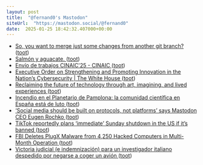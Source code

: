 ```yaml
---
layout: post
title:  "@fernand0's Mastodon"
siteUrl:  "https://mastodon.social/@fernand0"
date:  2025-01-25 18:42:32.407000+00:00
---
```

*  [So, you want to merge just some changes from another git branch? ](https://dev.to/fernand0/so-you-want-to-merge-just-some-changes-from-another-git-branch-2bj) ([toot](https://mastodon.social/@fernand0/113890463082509830))
*  [Salmón y aguacate. ](https://avecesunafoto.wordpress.com/2025/01/25/salmon-y-aguacate) ([toot](https://mastodon.social/@fernand0/113890453138632646))
*  [Envío de trabajos CINAIC'25 - CINAIC ](https://cinaic.net/envio-de-trabajos-cinaic25) ([toot](https://mastodon.social/@fernand0/113890351522771249))
*  [Executive Order on Strengthening and Promoting Innovation in the Nation’s Cybersecurity \| The White House ](https://www.whitehouse.gov/briefing-room/presidential-actions/2025/01/16/executive-order-on-strengthening-and-promoting-innovation-in-the-nations-cybersecurity) ([toot](https://mastodon.social/@fernand0/113890223758618924))
*  [Reclaiming the future of technology through art, imagining, and lived experiences ](https://globalvoices.org/2025/01/02/reclaiming-the-future-of-technology-through-art-imagining-and-lived-experiences) ([toot](https://mastodon.social/@fernand0/113889839660036104))
*  [Incendio en el Planetario de Pamplona: la comunidad científica en España está de luto ](https://www.microsiervos.com/archivo/ciencia/incendio-planetario-pamplona.htm) ([toot](https://mastodon.social/@fernand0/113889757948034877))
*  [‘Social media should be built on protocols, not platforms’ says Mastodon CEO Eugen Rochko ](https://techcrunch.com/podcast/social-media-should-be-built-on-protocols-not-platforms-says-mastodon-ceo-eugen-rochko) ([toot](https://mastodon.social/@fernand0/113888979176752951))
*  [TikTok reportedly plans ‘immediate’ Sunday shutdown in the US if it’s banned ](https://www.theverge.com/2025/1/15/24344299/tiktok-shutdown-us-ban-supreme-cour) ([toot](https://mastodon.social/@fernand0/113888784267886255))
*  [FBI Deletes PlugX Malware from 4,250 Hacked Computers in Multi-Month Operation ](https://thehackernews.com/2025/01/fbi-deletes-plugx-malware-from-4250.htm) ([toot](https://mastodon.social/@fernand0/113888501495839118))
*  [Victoria judicial (e indemnización) para un investigador italiano despedido por negarse a coger un avión ](https://www.eldiario.es/sociedad/victoria-judicial-e-indemnizacion-investigador-italiano-despedido-negarse-coger-avion_1_11966238.htm) ([toot](https://mastodon.social/@fernand0/113888279418765189))
